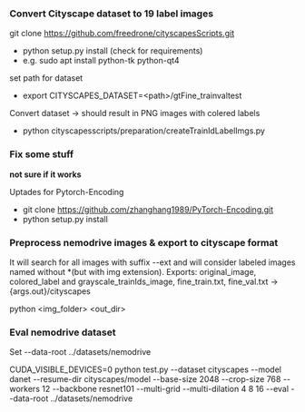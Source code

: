 ### Convert Cityscape dataset to 19 label images 

git clone https://github.com/freedrone/cityscapesScripts.git
* python setup.py install (check for requirements)
* e.g. sudo apt install python-tk python-qt4

set path for dataset
* export CITYSCAPES_DATASET=\<path>/gtFine_trainvaltest

Convert dataset -> should result in PNG images with colered labels
* python cityscapesscripts/preparation/createTrainIdLabelImgs.py

### Fix some stuff

__not sure if it works__

Uptades for Pytorch-Encoding
* git clone https://github.com/zhanghang1989/PyTorch-Encoding.git
* python setup.py install

### Preprocess nemodrive images & export to cityscape format 

It will search for all images with suffix --ext and will consider labeled images named without <ext> *(but with img extension).
Exports: original_image, colored_label and grayscale_trainIds_image, fine_train.txt, fine_val.txt -> {args.out}/cityscapes

python <img_folder> <out_dir>

### Eval nemodrive dataset

Set --data-root ../datasets/nemodrive

CUDA_VISIBLE_DEVICES=0 python test.py --dataset cityscapes --model danet --resume-dir cityscapes/model --base-size 2048 --crop-size 768 --workers 12 --backbone resnet101 --multi-grid --multi-dilation 4 8 16 --eval --data-root ../datasets/nemodrive

<problems with single GPU>
